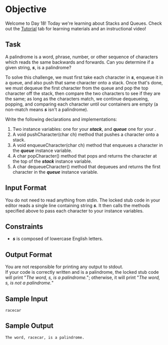 # Objective
Welcome to Day 18! Today we're learning about Stacks and Queues. Check out the [Tutorial](https://www.hackerrank.com/challenges/30-queues-stacks/tutorial) tab for learning materials and an instructional video!

## Task
A palindrome is a word, phrase, number, or other sequence of characters which reads the same backwards and forwards. Can you determine if a given string, **_s_**, is a palindrome?  

To solve this challenge, we must first take each character in **_s_**, enqueue it in a queue, and also push that same character onto a stack. Once that's done, we must dequeue the first character from the queue and pop the top character off the stack, then compare the two characters to see if they are the same; as long as the characters match, we continue dequeueing, popping, and comparing each character until our containers are empty (a non-match means **_s_** isn't a palindrome).  

Write the following declarations and implementations:  
1. Two instance variables: one for your **_stack_**, and **_queue_** one for your .
2. A void pushCharacter(char ch) method that pushes a character onto a stack.
3. A void enqueueCharacter(char ch) method that enqueues a character in the **_queue_** instance variable.
4. A char popCharacter() method that pops and returns the character at the top of the **_stack_** instance variable.
5. A char dequeueCharacter() method that dequeues and returns the first character in the **_queue_** instance variable.

## Input Format
You do not need to read anything from stdin. The locked stub code in your editor reads a single line containing string **_s_**. It then calls the methods specified above to pass each character to your instance variables.

## Constraints
- **_s_** is composed of lowercase English letters.

## Output Format
You are not responsible for printing any output to stdout.  
If your code is correctly written and  is a palindrome, the locked stub code will print "_The word, s, is a palindrome._"; otherwise, it will print "_The word, s, is not a palindrome._"

## Sample Input
    racecar

## Sample Output
    The word, racecar, is a palindrome.